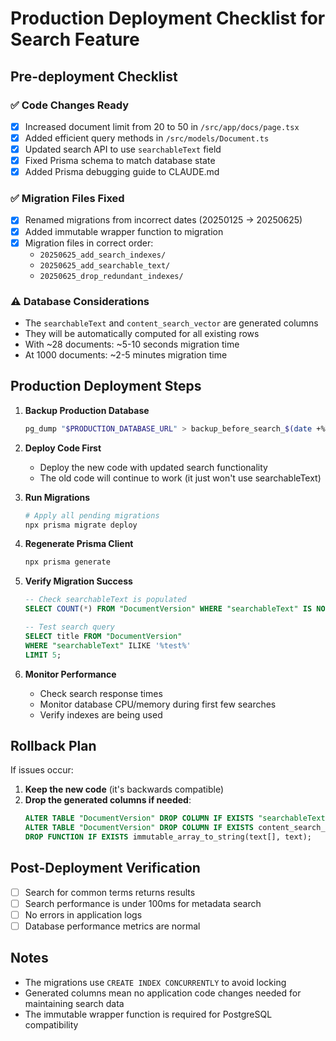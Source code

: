 # Production Deployment Checklist for Search Feature

## Pre-deployment Checklist

### ✅ Code Changes Ready
- [x] Increased document limit from 20 to 50 in `/src/app/docs/page.tsx`
- [x] Added efficient query methods in `/src/models/Document.ts`
- [x] Updated search API to use `searchableText` field
- [x] Fixed Prisma schema to match database state
- [x] Added Prisma debugging guide to CLAUDE.md

### ✅ Migration Files Fixed
- [x] Renamed migrations from incorrect dates (20250125 → 20250625)
- [x] Added immutable wrapper function to migration
- [x] Migration files in correct order:
  - `20250625_add_search_indexes/`
  - `20250625_add_searchable_text/`
  - `20250625_drop_redundant_indexes/`

### ⚠️ Database Considerations
- The `searchableText` and `content_search_vector` are generated columns
- They will be automatically computed for all existing rows
- With ~28 documents: ~5-10 seconds migration time
- At 1000 documents: ~2-5 minutes migration time

## Production Deployment Steps

1. **Backup Production Database**
   ```bash
   pg_dump "$PRODUCTION_DATABASE_URL" > backup_before_search_$(date +%Y%m%d_%H%M%S).sql
   ```

2. **Deploy Code First**
   - Deploy the new code with updated search functionality
   - The old code will continue to work (it just won't use searchableText)

3. **Run Migrations**
   ```bash
   # Apply all pending migrations
   npx prisma migrate deploy
   ```

4. **Regenerate Prisma Client**
   ```bash
   npx prisma generate
   ```

5. **Verify Migration Success**
   ```sql
   -- Check searchableText is populated
   SELECT COUNT(*) FROM "DocumentVersion" WHERE "searchableText" IS NOT NULL;
   
   -- Test search query
   SELECT title FROM "DocumentVersion" 
   WHERE "searchableText" ILIKE '%test%' 
   LIMIT 5;
   ```

6. **Monitor Performance**
   - Check search response times
   - Monitor database CPU/memory during first few searches
   - Verify indexes are being used

## Rollback Plan

If issues occur:

1. **Keep the new code** (it's backwards compatible)
2. **Drop the generated columns if needed**:
   ```sql
   ALTER TABLE "DocumentVersion" DROP COLUMN IF EXISTS "searchableText";
   ALTER TABLE "DocumentVersion" DROP COLUMN IF EXISTS content_search_vector;
   DROP FUNCTION IF EXISTS immutable_array_to_string(text[], text);
   ```

## Post-Deployment Verification

- [ ] Search for common terms returns results
- [ ] Search performance is under 100ms for metadata search
- [ ] No errors in application logs
- [ ] Database performance metrics are normal

## Notes

- The migrations use `CREATE INDEX CONCURRENTLY` to avoid locking
- Generated columns mean no application code changes needed for maintaining search data
- The immutable wrapper function is required for PostgreSQL compatibility